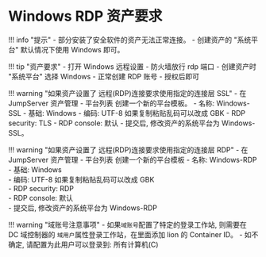 # Windows RDP 资产要求

!!! info "提示"
    - 部分安装了安全软件的资产无法正常连接。
    - 创建资产的 "系统平台" 默认情况下使用 Windows 即可。

!!! tip "资产要求"
    - 打开 Windows 远程设置
    - 防火墙放行 rdp 端口
    - 创建资产时 "系统平台" 选择 Windows
    - 正常创建 RDP 账号
    - 授权后即可

!!! warning "如果资产设置了 远程(RDP)连接要求使用指定的连接层 SSL"
    - 在 JumpServer 资产管理 - 平台列表 创建一个新的平台模板。
    - 名称: Windows-SSL
    - 基础: Windows
    - 编码: UTF-8  如果复制粘贴乱码可以改成 GBK
    - RDP security: TLS
    - RDP console: 默认
    - 提交后, 修改资产的系统平台为 Windows-SSL。

!!! warning "如果资产设置了 远程(RDP)连接要求使用指定的连接层 RDP"
    - 在 JumpServer 资产管理 - 平台列表 创建一个新的平台模板
    - 名称: Windows-RDP
    - 基础: Windows  
    - 编码: UTF-8  如果复制粘贴乱码可以改成 GBK  
    - RDP security: RDP  
    - RDP console: 默认  
    - 提交后, 修改资产的系统平台为 Windows-RDP

!!! warning "域账号注意事项"
    - 如果`域账号`配置了特定的登录工作站, 则需要在 DC 域控制器的 `域用户`属性登录工作站，在里面添加 lion 的 Container ID。
    - 如不确定, 请配置为此用户可以登录到: 所有计算机(C)
